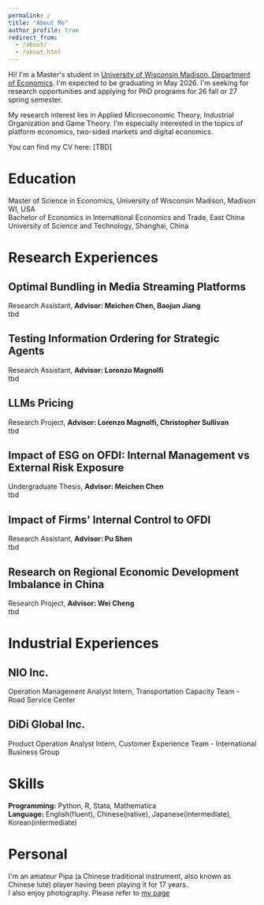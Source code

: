 ```yaml
---
permalink: /
title: "About Me"
author_profile: true
redirect_from: 
  - /about/
  - /about.html
---
```


Hi! I'm a Master's student in [University of Wisconsin Madison, Department of Economics](https://econ.wisc.edu/). I'm expected to be graduating in May 2026. I'm seeking for research opportunities and applying for PhD programs for 26 fall or 27 spring semester.

My research interest lies in Applied Microeconomic Theory, Industrial Organization and Game Theory. I'm especially interested in the topics of platform economics, two-sided markets and digital economics.

You can find my CV here: [TBD]  

  

Education
======
Master of Science in Economics, University of Wisconsin Madison, Madison WI, USA  
Bachelor of Economics in International Economics and Trade, East China University of Science and Technology, Shanghai, China  

  

Research Experiences
======

Optimal Bundling in Media Streaming Platforms
------
Research Assistant, **Advisor: Meichen Chen, Baojun Jiang**  
tbd  


Testing Information Ordering for Strategic Agents
------
Research Assistant, **Advisor: Lorenzo Magnolfi**  
tbd  


LLMs Pricing
------
Research Project, **Advisor: Lorenzo Magnolfi, Christopher Sullivan**  
tbd  


Impact of ESG on OFDI: Internal Management vs External Risk Exposure
------
Undergraduate Thesis, **Advisor: Meichen Chen**  
tbd  


Impact of Firms' Internal Control to OFDI
------
Research Assistant, **Advisor: Pu Shen**  
tbd  


Research on Regional Economic Development Imbalance in China
------
Research Project, **Advisor: Wei Cheng**  
tbd  


Industrial Experiences
======
NIO Inc.
------
Operation Management Analyst Intern, Transportation Capacity Team - Road Service Center

DiDi Global Inc.
------
Product Operation Analyst Intern, Customer Experience Team - International Business Group

Skills
======
**Programming:** Python, R, Stata, Mathematica  
**Language:** English(fluent), Chinese(native), Japanese(intermediate), Korean(intermediate)  


Personal
======
I'm an amateur Pipa (a Chinese traditional instrument, also known as Chinese lute) player having been playing it for 17 years.  
I also enjoy photography. Please refer to [my page](https://www.instagram.com/more_of_ff/?hl=en)



